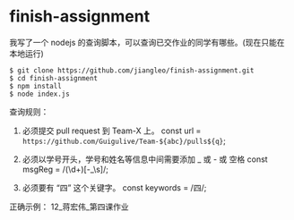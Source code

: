 # finish-assignment

我写了一个 nodejs 的查询脚本，可以查询已交作业的同学有哪些。(现在只能在本地运行)


```
$ git clone https://github.com/jiangleo/finish-assignment.git
$ cd finish-assignment
$ npm install
$ node index.js
```


查询规则：

1.  必须提交 pull request 到 Team-X 上。
const url = `https://github.com/Guigulive/Team-${abc}/pulls${q}`;

2.  必须以学号开头，学号和姓名等信息中间需要添加 _ 或 - 或 空格
const msgReg = /(\d+)[\-\_\s]/;

3.  必须要有 “四” 这个关键字。
const keywords = /四/;

正确示例： 12_蒋宏伟_第四课作业
